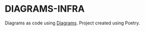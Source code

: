 # DIAGRAMS-INFRA

Diagrams as code using [Diagrams](https://github.com/mingrammer/diagrams). Project created using Poetry.